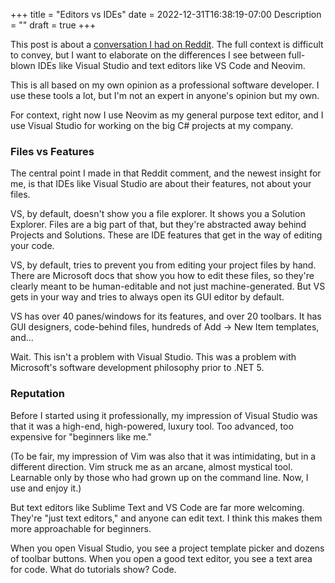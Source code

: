 +++
title = "Editors vs IDEs"
date = 2022-12-31T16:38:19-07:00
Description = ""
draft = true
+++

This post is about a [conversation I had on
Reddit](https://www.reddit.com/r/csharp/comments/yxq6tt/comment/iwqx5b6/?utm_source=share&utm_medium=web2x&context=3).
The full context is difficult to convey, but I want to elaborate on the differences I see
between full-blown IDEs like Visual Studio and text editors like VS Code and Neovim.

This is all based on my own opinion as a professional software developer. I use these
tools a lot, but I'm not an expert in anyone's opinion but my own.

For context, right now I use Neovim as my general purpose text editor, and I use
Visual Studio for working on the big C# projects at my company.

### Files vs Features

The central point I made in that Reddit comment, and the newest insight for me, is that
IDEs like Visual Studio are about their features, not about your files.

VS, by default, doesn't show you a file explorer. It shows you a Solution Explorer. Files
are a big part of that, but they're abstracted away behind Projects and Solutions. These
are IDE features that get in the way of editing your code.

VS, by default, tries to prevent you from editing your project files by hand. There are
Microsoft docs that show you how to edit these files, so they're clearly meant to be
human-editable and not just machine-generated. But VS gets in your way and tries to always
open its GUI editor by default.

VS has over 40 panes/windows for its features, and over 20 toolbars. It has GUI designers,
code-behind files, hundreds of Add -> New Item templates, and...

Wait. This isn't a problem with Visual Studio. This was a problem with Microsoft's software
development philosophy prior to .NET 5.

### Reputation

Before I started using it professionally, my impression of Visual Studio was that it was a
high-end, high-powered, luxury tool. Too advanced, too expensive for "beginners like me."

(To be fair, my impression of Vim was also that it was intimidating, but in a different direction. Vim
struck me as an arcane, almost mystical tool. Learnable only by those who had grown up on
the command line. Now, I use and enjoy it.)

But text editors like Sublime Text and VS Code are far more welcoming. They're "just text
editors," and anyone can edit text. I think this makes them more approachable for beginners.

When you open Visual Studio, you see a project template picker and dozens of toolbar
buttons. When you open a good text editor, you see a text area for code. What do tutorials
show? Code.


